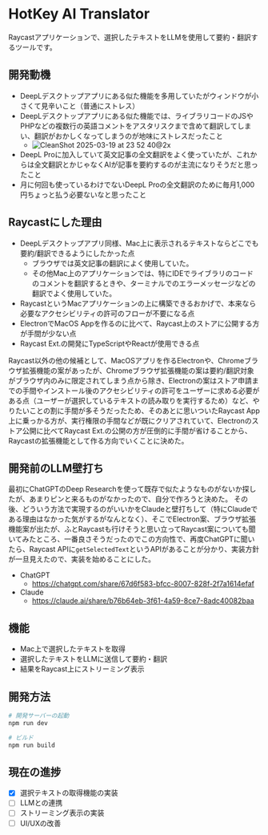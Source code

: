# HotKey AI Translator

Raycastアプリケーションで、選択したテキストをLLMを使用して要約・翻訳するツールです。

## 開発動機

- DeepLデスクトップアプリにある似た機能を多用していたがウィンドウが小さくて見辛いこと（普通にストレス）
- DeepLデスクトップアプリにある似た機能では、ライブラリコードのJSやPHPなどの複数行の英語コメントをアスタリスクまで含めて翻訳してしまい、翻訳がおかしくなってしまうのが地味にストレスだったこと
  - ![CleanShot 2025-03-19 at 23 52 40@2x](https://github.com/user-attachments/assets/91f13fe0-29b6-404a-8ce1-bf21160d931e)
- DeepL Proに加入していて英文記事の全文翻訳をよく使っていたが、これからは全文翻訳とかじゃなくAIが記事を要約するのが主流になりそうだと思ったこと
- 月に何回も使っているわけでないDeepL Proの全文翻訳のために毎月1,000円ちょっと払う必要ないなと思ったこと

## Raycastにした理由

- DeepLデスクトップアプリ同様、Mac上に表示されるテキストならどこでも要約/翻訳できるようにしたかった点
  - ブラウザでは英文記事の翻訳によく使用していた。
  - その他Mac上のアプリケーションでは、特にIDEでライブラリのコードのコメントを翻訳するときや、ターミナルでのエラーメッセージなどの翻訳でよく使用していた。
- RaycastというMacアプリケーションの上に構築できるおかげで、本来なら必要なアクセシビリティの許可のフローが不要になる点
- ElectronでMacOS Appを作るのに比べて、Raycast上のストアに公開する方が手間が少ない点
- Raycast Ext.の開発にTypeScriptやReactが使用できる点

Raycast以外の他の候補として、MacOSアプリを作るElectronや、Chromeブラウザ拡張機能の案があったが、Chromeブラウザ拡張機能の案は要約/翻訳対象がブラウザ内のみに限定されてしまう点から除き、Electronの案はストア申請までの手間やインストール後のアクセシビリティの許可をユーザーに求める必要がある点（ユーザーが選択しているテキストの読み取りを実行するため）など、やりたいことの割に手間が多そうだったため、そのあとに思いついたRaycast App上に乗っかる方が、実行権限の手間などが既にクリアされていて、Electronのストア公開に比べてRaycast Ext.の公開の方が圧倒的に手間が省けることから、Raycastの拡張機能として作る方向でいくことに決めた。

## 開発前のLLM壁打ち

最初にChatGPTのDeep Researchを使って既存で似たようなものがないか探したが、あまりピンと来るものがなかったので、自分で作ろうと決めた。
その後、どういう方法で実現するのがいいかをClaudeと壁打ちして（特にClaudeである理由はなかった気がするがなんとなく）、そこでElectron案、ブラウザ拡張機能案が出たが、ふとRaycastも行けそうと思い立ってRaycast案についても聞いてみたところ、一番良さそうだったのでこの方向性で、再度ChatGPTに聞いたら、Raycast APIに`getSelectedText`というAPIがあることが分かり、実装方針が一旦見えたので、実装を始めることにした。

- ChatGPT
  - https://chatgpt.com/share/67d6f583-bfcc-8007-828f-2f7a1614efaf
- Claude
  - https://claude.ai/share/b76b64eb-3f61-4a59-8ce7-8adc40082baa

## 機能

- Mac上で選択したテキストを取得
- 選択したテキストをLLMに送信して要約・翻訳
- 結果をRaycast上にストリーミング表示

## 開発方法

```bash
# 開発サーバーの起動
npm run dev

# ビルド
npm run build
```

## 現在の進捗

- [x] 選択テキストの取得機能の実装
- [ ] LLMとの連携
- [ ] ストリーミング表示の実装
- [ ] UI/UXの改善

